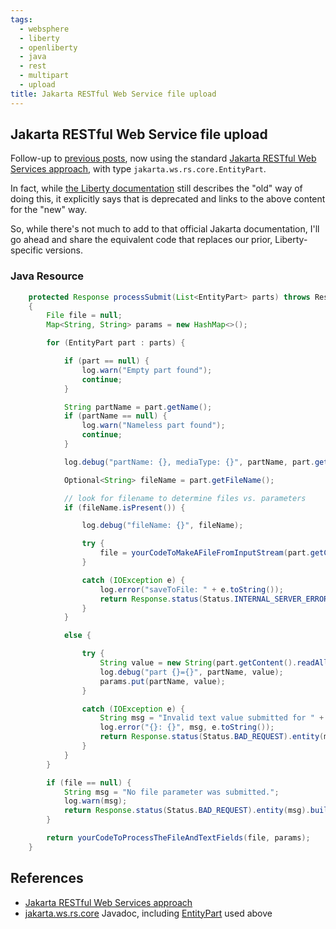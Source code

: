 ```yaml
---
tags:
  - websphere
  - liberty
  - openliberty
  - java
  - rest
  - multipart
  - upload
title: Jakarta RESTful Web Service file upload
---
```

## Jakarta RESTful Web Service file upload

Follow-up to [previous posts](/2022/09/22/websphere-liberty-jaxrs-file-upload.html), now using the standard [Jakarta RESTful Web Services approach](https://jakarta.ee/specifications/restful-ws/3.1/jakarta-restful-ws-spec-3.1.html#consuming_multipart_formdata), with type `jakarta.ws.rs.core.EntityPart`.

In fact, while [the Liberty documentation](https://openliberty.io/docs/latest/send-receive-multipart-jaxrs.html) still describes the "old" way of doing this, it explicitly says that is deprecated and links to the above content for the "new" way.

So, while there's not much to add to that official Jakarta documentation, I'll go ahead and share the equivalent code that replaces our prior, Liberty-specific versions.

### Java Resource

```java
    protected Response processSubmit(List<EntityPart> parts) throws ResponseException
    {
        File file = null;
        Map<String, String> params = new HashMap<>();

        for (EntityPart part : parts) {

            if (part == null) {
                log.warn("Empty part found");
                continue;
            }

            String partName = part.getName();
            if (partName == null) {
                log.warn("Nameless part found");
                continue;
            }

            log.debug("partName: {}, mediaType: {}", partName, part.getMediaType());

            Optional<String> fileName = part.getFileName();

            // look for filename to determine files vs. parameters
            if (fileName.isPresent()) {

                log.debug("fileName: {}", fileName);

                try {
                    file = yourCodeToMakeAFileFromInputStream(part.getContent(), fileName.get());
                }

                catch (IOException e) {
                    log.error("saveToFile: " + e.toString());
                    return Response.status(Status.INTERNAL_SERVER_ERROR).entity("Unable to save file").build();
                }
            }

            else {

                try {
                    String value = new String(part.getContent().readAllBytes(), StandardCharsets.UTF_8);
                    log.debug("part {}={}", partName, value);
                    params.put(partName, value);
                }

                catch (IOException e) {
                    String msg = "Invalid text value submitted for " + partName;
                    log.error("{}: {}", msg, e.toString());
                    return Response.status(Status.BAD_REQUEST).entity(msg).build();
                }
            }
        }

        if (file == null) {
            String msg = "No file parameter was submitted.";
            log.warn(msg);
            return Response.status(Status.BAD_REQUEST).entity(msg).build();
        }

        return yourCodeToProcessTheFileAndTextFields(file, params);
    }
```

## References

* [Jakarta RESTful Web Services approach](https://jakarta.ee/specifications/restful-ws/3.1/jakarta-restful-ws-spec-3.1.html#consuming_multipart_formdata)
* [jakarta.ws.rs.core](https://jakarta.ee/specifications/platform/10/apidocs/jakarta/ws/rs/core/package-summary) Javadoc, including [EntityPart](https://jakarta.ee/specifications/platform/10/apidocs/jakarta/ws/rs/core/entitypart) used above



